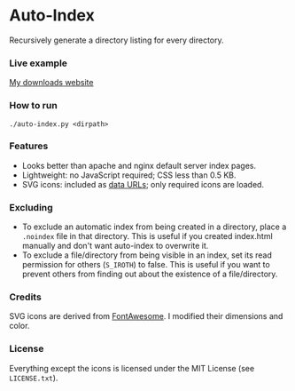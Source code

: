 # Auto-Index

Recursively generate a directory listing for every directory.

### Live example

[My downloads website](https://sharmaeklavya2.github.io/dl/)

### How to run

    ./auto-index.py <dirpath>

### Features

* Looks better than apache and nginx default server index pages.
* Lightweight: no JavaScript required; CSS less than 0.5 KB.
* SVG icons: included as
[data URLs](https://developer.mozilla.org/en-US/docs/Web/HTTP/Basics_of_HTTP/Data_URIs);
only required icons are loaded.

### Excluding

* To exclude an automatic index from being created in a directory,
place a `.noindex` file in that directory.
This is useful if you created index.html manually and don't want auto-index to overwrite it.
* To exclude a file/directory from being visible in an index,
set its read permission for others (`S_IROTH`) to false.
This is useful if you want to prevent others from
finding out about the existence of a file/directory.

### Credits

SVG icons are derived from [FontAwesome](https://github.com/FortAwesome/Font-Awesome).
I modified their dimensions and color.

### License

Everything except the icons is licensed under the MIT License (see `LICENSE.txt`).
